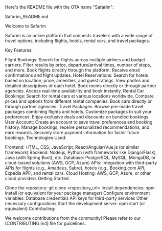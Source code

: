 Here's the README file with the OTA name "Safarim":

Safarim_README.md

Welcome to Safarim

Safarim is an online platform that connects travelers with a wide range of travel options, including flights, hotels, rental cars, and travel packages.

Key Features:

Flight Bookings:
Search for flights across multiple airlines and budget carriers.
Filter results by price, departure/arrival times, number of stops, and more.
Book flights directly through the platform.
Receive email confirmations and flight updates.
Hotel Reservations:
Search for hotels based on location, price, amenities, and guest ratings.
View photos and detailed descriptions of each hotel.
Book rooms directly or through partner agencies.
Access real-time availability and book instantly.
Rental Car Bookings:
Search for rental cars at various locations worldwide.
Compare prices and options from different rental companies.
Book cars directly or through partner agencies.
Travel Packages:
Browse pre-made travel packages combining flights and hotels.
Customize packages to suit your preferences.
Enjoy exclusive deals and discounts on bundled bookings.
User Account:
Create an account to save travel preferences and booking history.
Manage bookings, receive personalized recommendations, and earn rewards.
Securely store payment information for faster future bookings.
Technologies Used:

Frontend: HTML, CSS, JavaScript, React/Angular/Vue.js (or similar framework)
Backend: Node.js, Python (with frameworks like Django/Flask), Java (with Spring Boot), etc.
Database: PostgreSQL, MySQL, MongoDB, or cloud-based solutions (AWS, GCP, Azure)
APIs: Integration with third-party APIs for flights (e.g., Amadeus, Sabre), hotels (e.g., Booking.com API, Expedia API), and rental cars.
Cloud Hosting: AWS, GCP, Azure, or other cloud providers
Getting Started:

Clone the repository: git clone <repository_url>
Install dependencies: npm install (or equivalent for your package manager)
Configure environment variables:
Database credentials
API keys for third-party services
Other necessary configurations
Start the development server: npm start (or equivalent)
Contributing:

We welcome contributions from the community! Please refer to our [CONTRIBUTING.md] file for guidelines.
